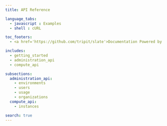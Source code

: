 ```yaml
---
title: API Reference

language_tabs:
  - javascript : Examples
  - shell : cURL

toc_footers:
  - <a href='https://github.com/tripit/slate'>Documentation Powered by Slate</a>

includes:
  - getting_started
  - administration_api
  - compute_api

subsections:
  administration_api:
    - environments
    - users
    - usage
    - organizations
  compute_api:
    - instances

search: true
---
```

